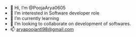- 👋 Hi, I’m @PoojaArya0605
- 👀 I’m interested in Software developer role
- 🌱 I’m currently learning 
- 💞️ I’m looking to collaborate on development of softwares.
- 📫 aryapoojantl98@gmail.com

<!---
PoojaArya0605/PoojaArya0605 is a ✨ special ✨ repository because its `README.md` (this file) appears on your GitHub profile.
You can click the Preview link to take a look at your changes.
--->
